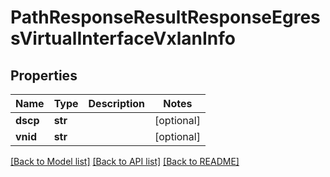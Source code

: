 # PathResponseResultResponseEgressVirtualInterfaceVxlanInfo

## Properties
Name | Type | Description | Notes
------------ | ------------- | ------------- | -------------
**dscp** | **str** |  | [optional] 
**vnid** | **str** |  | [optional] 

[[Back to Model list]](../README.md#documentation-for-models) [[Back to API list]](../README.md#documentation-for-api-endpoints) [[Back to README]](../README.md)


